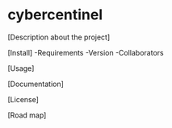 # cybercentinel

[Description about the project]

[Install]
-Requirements
-Version
-Collaborators

[Usage]

[Documentation]

[License]

[Road map]
